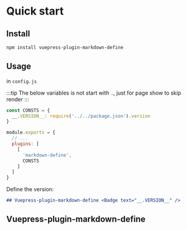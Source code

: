 # Quick start <Badge text="__VERSION__" />


## Install

```sh
npm install vuepress-plugin-markdown-define
```

## Usage

in `config.js`

:::tip
The below variables is not start with `.`, just for page show to skip render
:::

```js
const CONSTS = {
  __.VERSION__: require('../../package.json').version
}

module.exports = {
  // ...
  plugins: [
    [
      'markdown-define',
      CONSTS
    ]
  ]
}

```

Define the version:

```md
## Vuepress-plugin-markdown-define <Badge text="__.VERSION__" />
```

## Vuepress-plugin-markdown-define <Badge text="__VERSION__" />